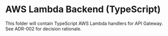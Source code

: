# AWS Lambda Backend (TypeScript)

This folder will contain TypeScript AWS Lambda handlers for API Gateway.
See ADR-002 for decision rationale.